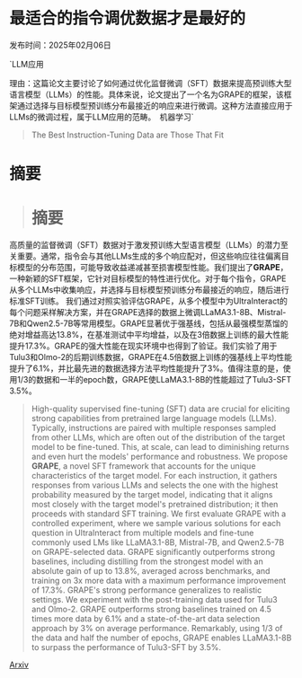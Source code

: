 # 最适合的指令调优数据才是最好的

发布时间：2025年02月06日

`LLM应用

理由：这篇论文主要讨论了如何通过优化监督微调（SFT）数据来提高预训练大型语言模型（LLMs）的性能。具体来说，论文提出了一个名为GRAPE的框架，该框架通过选择与目标模型预训练分布最接近的响应来进行微调。这种方法直接应用于LLMs的微调过程，属于LLM应用的范畴。` `机器学习`

> The Best Instruction-Tuning Data are Those That Fit

# 摘要

> # 摘要
高质量的监督微调（SFT）数据对于激发预训练大型语言模型（LLMs）的潜力至关重要。通常，指令会与其他LLMs生成的多个响应配对，但这些响应往往偏离目标模型的分布范围，可能导致收益递减甚至损害模型性能。我们提出了**GRAPE**，一种新颖的SFT框架，它针对目标模型的特性进行优化。对于每个指令，GRAPE从多个LLMs中收集响应，并选择与目标模型预训练分布最接近的响应，随后进行标准SFT训练。
我们通过对照实验评估GRAPE，从多个模型中为UltraInteract的每个问题采样解决方案，并在GRAPE选择的数据上微调LLaMA3.1-8B、Mistral-7B和Qwen2.5-7B等常用模型。GRAPE显著优于强基线，包括从最强模型蒸馏的绝对增益高达13.8%，在基准测试中平均增益，以及在3倍数据上训练的最大性能提升17.3%。GRAPE的强大性能在现实环境中也得到了验证。我们实验了用于Tulu3和Olmo-2的后期训练数据，GRAPE在4.5倍数据上训练的强基线上平均性能提升了6.1%，并比最先进的数据选择方法平均性能提升了3%。值得注意的是，使用1/3的数据和一半的epoch数，GRAPE使LLaMA3.1-8B的性能超过了Tulu3-SFT 3.5%。

> High-quality supervised fine-tuning (SFT) data are crucial for eliciting strong capabilities from pretrained large language models (LLMs). Typically, instructions are paired with multiple responses sampled from other LLMs, which are often out of the distribution of the target model to be fine-tuned. This, at scale, can lead to diminishing returns and even hurt the models' performance and robustness. We propose **GRAPE**, a novel SFT framework that accounts for the unique characteristics of the target model. For each instruction, it gathers responses from various LLMs and selects the one with the highest probability measured by the target model, indicating that it aligns most closely with the target model's pretrained distribution; it then proceeds with standard SFT training.
  We first evaluate GRAPE with a controlled experiment, where we sample various solutions for each question in UltraInteract from multiple models and fine-tune commonly used LMs like LLaMA3.1-8B, Mistral-7B, and Qwen2.5-7B on GRAPE-selected data. GRAPE significantly outperforms strong baselines, including distilling from the strongest model with an absolute gain of up to 13.8%, averaged across benchmarks, and training on 3x more data with a maximum performance improvement of 17.3%. GRAPE's strong performance generalizes to realistic settings. We experiment with the post-training data used for Tulu3 and Olmo-2. GRAPE outperforms strong baselines trained on 4.5 times more data by 6.1% and a state-of-the-art data selection approach by 3% on average performance. Remarkably, using 1/3 of the data and half the number of epochs, GRAPE enables LLaMA3.1-8B to surpass the performance of Tulu3-SFT by 3.5%.

[Arxiv](https://arxiv.org/abs/2502.04194)